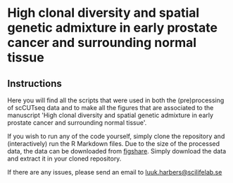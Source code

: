 # High clonal diversity and spatial genetic admixture in early prostate cancer and surrounding normal tissue

## Instructions

Here you will find all the scripts that were used in both the (pre)processing of scCUTseq data and to make all the figures that are associated to the manuscript 'High clonal diversity and spatial genetic admixture in early prostate cancer and surrounding normal tissue'.  

If you wish to run any of the code yourself, simply clone the repository and (interactively) run the R Markdown files. Due to the size of the processed data, the data can be downloaded from [figshare](10.17044/scilifelab.23662140). Simply download the data and extract it in your cloned repository.

If there are any issues, please send an email to luuk.harbers@scilifelab.se

